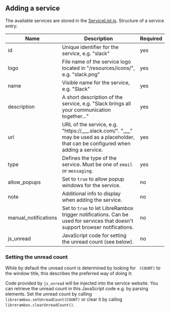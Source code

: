 ## Adding a service

The available services are stored in the [ServiceList.js](app/store/ServicesList.js).
Structure of a service entry:

|Name|Description|Required|
|---|---|---|
|id|Unique identifier for the service, e.g. "slack"|yes|
|logo|File name of the service logo located in "/resources/icons/", e.g. "slack.png"|yes|
|name|Visible name for the service, e.g. "Slack"|yes|
|description|A short description of the service, e.g. "Slack brings all your communication together..."|yes|
|url|URL of the service, e.g. "https://\_\_\_.slack.com/". "\_\_\_" may be used as a placeholder, that can be configured when adding a service.|yes|
|type|Defines the type of the service. Must be one of `email` or `messaging`.|yes|
|allow_popups|Set to `true` to allow popup windows for the service.|no|
|note|Additional info to display when adding the service.|no|
|manual_notifications|Set to `true` to let LibreRambox trigger notifications. Can be used for services that doesn't support browser notifications.|no|
|js_unread|JavaScript code for setting the unread count (see below).|no|

### Setting the unread count

While by default the unread count is determined by looking for ` (COUNT)` to the window title, this describes the preferred way of doing it:

Code provided by `js_unread` will be injected into the service website.
You can retrieve the unread count in this JavaScript code e.g. by parsing elements.
Set the unread count by calling `librerambox.setUnreadCount(COUNT)` or clear it by calling `librerambox.clearUnreadCount()`. 
